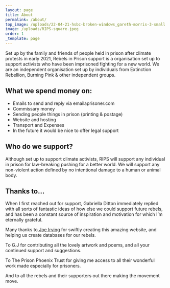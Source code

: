 ```yaml
---
layout: page
title: About
permalink: /about/
top_image: /uploads/22-04-21-hsbc-broken-windows_gareth-morris-3-small.jpg
image: /uploads/RIPS-square.jpeg
order: 1
_template: page
---
```



Set up by the family and friends of people held in prison after climate protests in early 2021, Rebels in Prison support is a organisation set up to support activists who have been imprisoned fighting for a new world. We are an independent organisation set up by individuals from Extinction Rebellion, Burning Pink & other independent groups.

## What we spend money on:

* Emails to send and reply via emailaprisoner.com
* Commissary money
* Sending people things in prison (printing & postage)
* Website and hosting
* Transport and Expenses
* In the future it would be nice to offer legal support

## **Who do we support?**

Although set up to support climate activists, RIPS will support any individual in prison for law-breaking pushing for a better world. We will support any non-violent action defined by no intentional damage to a human or animal body.

## **Thanks to…**

When I first reached out for support, Gabriella Ditton immediately replied with all sorts of fantastic ideas of how else we could support future rebels, and has been a constant source of inspiration and motivation for which I’m eternally grateful.

Many thanks to[ Joe Irving](https://joe.irving.me.uk) for swiftly creating this amazing website, and helping us create databases for our rebels.

To G.J for contributing all the lovely artwork and poems, and all your continued support and suggestions.

To The Prison Phoenix Trust for giving me access to all their wonderful work made especially for prisoners.

And to all the rebels and their supporters out there making the movement move.
